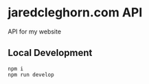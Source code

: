 # jaredcleghorn.com API

API for my website

## Local Development

```shell
npm i
npm run develop
```
